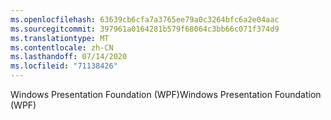```yaml
---
ms.openlocfilehash: 63639cb6cfa7a3765ee79a0c3264bfc6a2e04aac
ms.sourcegitcommit: 397961a0164281b579f68064c3bb66c071f374d9
ms.translationtype: MT
ms.contentlocale: zh-CN
ms.lasthandoff: 07/14/2020
ms.locfileid: "71138426"
---
```

<span data-ttu-id="66a2b-101">Windows Presentation Foundation (WPF)</span><span class="sxs-lookup"><span data-stu-id="66a2b-101">Windows Presentation Foundation (WPF)</span></span>